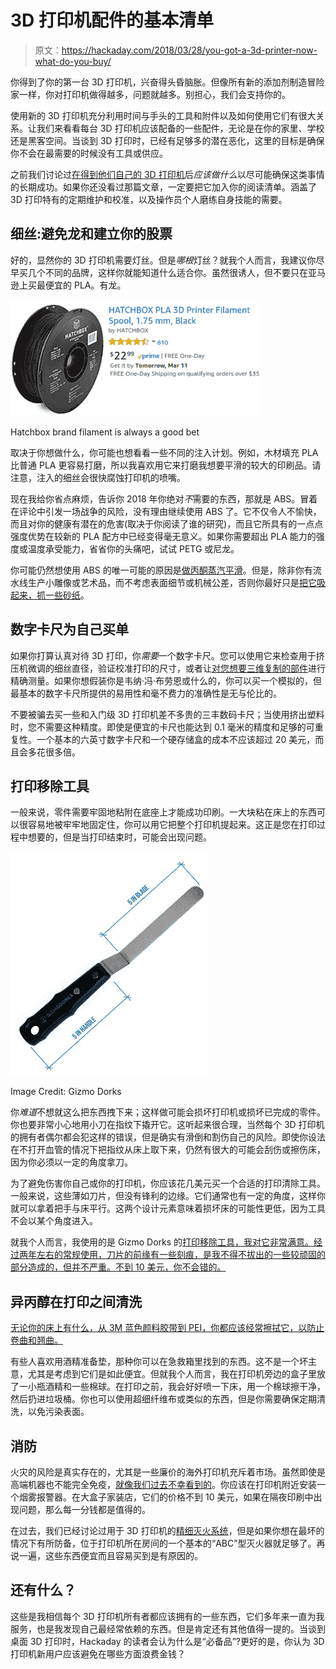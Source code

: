 # 3D 打印机配件的基本清单

> 原文：<https://hackaday.com/2018/03/28/you-got-a-3d-printer-now-what-do-you-buy/>

你得到了你的第一台 3D 打印机，兴奋得头昏脑胀。但像所有新的添加剂制造冒险家一样，你对打印机做得越多，问题就越多。别担心，我们会支持你的。

使用新的 3D 打印机充分利用时间与手头的工具和附件以及如何使用它们有很大关系。让我们来看看每台 3D 打印机应该配备的一些配件，无论是在你的家里、学校还是黑客空间。当谈到 3D 打印时，已经有足够多的潜在恶化，这里的目标是确保你不会在最需要的时候没有工具或供应。

之前我们讨论过[在得到他们自己的 3D 打印机](http://hackaday.com/2018/01/10/you-got-a-3d-printer-now-what/)后*应该做什么*以尽可能确保这类事情的长期成功。如果你还没看过那篇文章，一定要把它加入你的阅读清单。涵盖了 3D 打印特有的定期维护和校准，以及操作员个人磨练自身技能的需要。

## 细丝:避免龙和建立你的股票

好的，显然你的 3D 打印机需要灯丝。但是*哪根*灯丝？就我个人而言，我建议你尽早买几个不同的品牌，这样你就能知道什么适合你。虽然很诱人，但不要只在亚马逊上买最便宜的 PLA。有龙。

[![](img/1d8d15d15ceb2ba0ac9379eb8ea1665c.png)](https://hackaday.com/wp-content/uploads/2018/03/wsub_hatchbox.png)

Hatchbox brand filament is always a good bet

取决于你想做什么，你可能也想看看一些不同的注入计划。例如，木材填充 PLA 比普通 PLA 更容易打磨，所以我喜欢用它来打磨我想要平滑的较大的印刷品。请注意，注入的细丝会很快腐蚀打印机的喷嘴。

现在我给你省点麻烦，告诉你 2018 年你绝对*不*需要的东西，那就是 ABS。冒着在评论中引发一场战争的风险，没有理由继续使用 ABS 了。它不仅令人不愉快，而且对你的健康有潜在的危害(取决于你阅读了谁的研究)，而且它所具有的一点点强度优势在较新的 PLA 配方中已经变得毫无意义。如果你需要超出 PLA 能力的强度或温度承受能力，省省你的头痛吧，试试 PETG 或尼龙。

你可能仍然想使用 ABS 的唯一可能的原因是[做丙酮蒸汽平滑](https://hackaday.com/2013/03/23/smoothing-3d-prints-with-acetone-vapor/)。但是，除非你有流水线生产小雕像或艺术品，而不考虑表面细节或机械公差，否则你最好只是[把它吸起来，抓一些砂纸](http://hackaday.com/2017/11/15/visual-3d-print-finishing-guide/)。

## 数字卡尺为自己买单

如果你打算认真对待 3D 打印，你*需要*一个数字卡尺。您可以使用它来检查用于挤压机微调的细丝直径，验证校准打印的尺寸，或者让[对您想要三维复制的部件](https://hackaday.com/2018/02/06/printed-adapter-teaches-an-old-ninja-new-tricks/)进行精确测量。如果你想假装你是韦纳·冯·布劳恩或什么的，你可以买一个模拟的，但最基本的数字卡尺所提供的易用性和毫不费力的准确性是无与伦比的。

不要被骗去买一些和入门级 3D 打印机差不多贵的三丰数码卡尺；当使用挤出塑料时，您不需要这种精度。即使是便宜的卡尺也能达到 0.1 毫米的精度和足够的可重复性。一个基本的六英寸数字卡尺和一个硬存储盒的成本不应该超过 20 美元，而且会多花很多倍。

## 打印移除工具

一般来说，零件需要牢固地粘附在底座上才能成功印刷。一大块粘在床上的东西可以很容易地被牢牢地固定住，你可以用它把整个打印机提起来。这正是您在打印过程中想要的，但是当打印结束时，可能会出现问题。

[![](img/ab9d42e86243a1208c973047ba19130b.png)](https://hackaday.com/wp-content/uploads/2018/03/wsub_gizmodork.jpg)

Image Credit: Gizmo Dorks

你*难道*不想就这么把东西拽下来；这样做可能会损坏打印机或损坏已完成的零件。你也要非常小心地用小刀在指纹下撬开它。这听起来很合理，当然每个 3D 打印机的拥有者偶尔都会犯这样的错误，但是确实有滑倒和割伤自己的风险。即使你设法在不打开血管的情况下把指纹从床上取下来，仍然有很大的可能会刮伤或擦伤床，因为你必须以一定的角度拿刀。

为了避免伤害你自己或你的打印机，你应该花几美元买一个合适的打印清除工具。一般来说，这些薄如刀片，但没有锋利的边缘。它们通常也有一定的角度，这样你就可以拿着把手与床平行。这两个设计元素意味着损坏床的可能性更低，因为工具不会以某个角度进入。

就我个人而言，我使用的是 Gizmo Dorks 的[打印移除工具，我对它非常满意。经过两年左右的常规使用，刀片的前缘有一些刻痕，是我不得不拔出的一些较顽固的部分造成的，但并不严重。不到 10 美元，你不会错的。](http://gizmodorks.com/3d-print-removal-tool/)

## 异丙醇在打印之间清洗

[无论你的床上有什么，从 3M 蓝色颜料胶带到 PEI，你都应该经常擦拭它，以防止卷曲和翘曲。](https://hackaday.com/wp-content/uploads/2018/03/wsub_cotton.jpg)

有些人喜欢用酒精准备垫，那种你可以在急救箱里找到的东西。这不是一个坏主意，尤其是考虑到它们是如此便宜。但就我个人而言，我在打印机旁边的盒子里放了一小瓶酒精和一些棉球。在打印之前，我会好好喷一下床，用一个棉球擦干净，然后扔进垃圾桶。你也可以使用超细纤维布或类似的东西，但是你需要确保定期清洗，以免污染表面。

## 消防

火灾的风险是真实存在的，尤其是一些廉价的海外打印机充斥着市场。虽然即使是高端机器也不能完全免疫，[就像我们过去不幸看到的](https://hackaday.com/2016/03/21/ask-hackaday-mrrf-edition-3d-printers-can-catch-fire/)。你应该在打印机附近安装一个烟雾报警器。在大盒子家装店，它们的价格不到 10 美元，如果在隔夜印刷中出现问题，那么每一分钱都是值得的。

在过去，我们已经讨论过用于 3D 打印机的[精细灭火系统](https://hackaday.com/2016/04/12/ask-hackaday-open-fire-suppression-and-safety-standards/)，但是如果你想在最坏的情况下有所防备，位于打印机所在房间的一个基本的“ABC”型灭火器就足够了。再说一遍，这些东西便宜而且容易买到是有原因的。

## 还有什么？

这些是我相信每个 3D 打印机所有者都应该拥有的一些东西，它们多年来一直为我服务，也是我发现自己最经常依赖的东西。但是肯定还有其他值得一提的。当谈到桌面 3D 打印时，Hackaday 的读者会认为什么是“必备品”?更好的是，你认为 3D 打印机新用户应该避免在哪些方面浪费金钱？